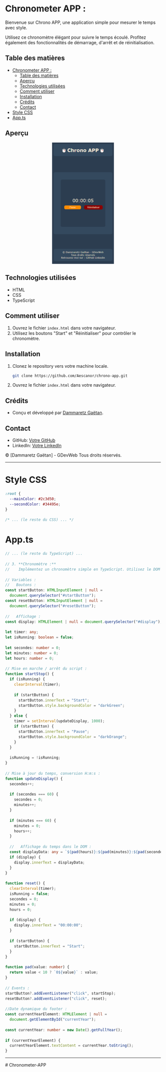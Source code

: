 # Chronometer APP :

<p>Bienvenue sur Chrono APP, une application simple pour mesurer le temps avec style.</p> 
<p>Utilisez ce chronomètre élégant pour suivre le temps écoulé. Profitez également des fonctionnalités de démarrage, d'arrêt et de réinitialisation.</p>

## Table des matières

- [Chronometer APP :](#chronometer-app-)
  - [Table des matières](#table-des-matières)
  - [Aperçu](#aperçu)
  - [Technologies utilisées](#technologies-utilisées)
  - [Comment utiliser](#comment-utiliser)
  - [Installation](#installation)
  - [Crédits](#crédits)
  - [Contact](#contact)
- [Style CSS](#style-css)
- [App.ts](#appts)

## Aperçu

<div align="center">
  <img src="screen.png" alt="screen de l'app" width="200px" height="auto">
</div>

## Technologies utilisées

- HTML
- CSS
- TypeScript

## Comment utiliser

1. Ouvrez le fichier `index.html` dans votre navigateur.
2. Utilisez les boutons "Start" et "Réinitialiser" pour contrôler le chronomètre.

## Installation

1. Clonez le repository vers votre machine locale.
   ```bash
   git clone https://github.com/Aescanor/chrono-app.git
   ```
2. Ouvrez le fichier `index.html` dans votre navigateur.

## Crédits

- Conçu et développé par [Dammaretz Gaëtan](https://github.com/Aescanor).

## Contact

- GitHub: [Votre GitHub](https://github.com/Aescanor)
- LinkedIn: [Votre LinkedIn](<(https://www.linkedin.com/in/ga%C3%ABtan-dammaretz/)>)

© [Dammaretz Gaëtan] - GDevWeb Tous droits réservés.

---

# Style CSS

```css
:root {
  --mainColor: #2c3d50;
  --secondColor: #34495e;
}

/* ... (le reste du CSS) ... */
```

# App.ts

```typescript
// ... (le reste du TypeScript) ...

// 3. **Chronomètre :**
//    Implémentez un chronomètre simple en TypeScript. Utilisez le DOM pour afficher le temps écoulé et ajoutez des boutons pour démarrer, arrêter et réinitialiser le chronomètre.

// Variables :
//   Boutons :
const startButton: HTMLInputElement | null =
  document.querySelector("#startButton");
const resetButton: HTMLInputElement | null =
  document.querySelector("#resetButton");

//   Affichage :
const display: HTMLElement | null = document.querySelector("#display");

let timer: any;
let isRunning: boolean = false;

let secondes: number = 0;
let minutes: number = 0;
let hours: number = 0;

// Mise en marche / arrêt du script :
function startStop() {
  if (isRunning) {
    clearInterval(timer);

    if (startButton) {
      startButton.innerText = "Start";
      startButton.style.backgroundColor = "darkGreen";
    }
  } else {
    timer = setInterval(updateDisplay, 1000);
    if (startButton) {
      startButton.innerText = "Pause";
      startButton.style.backgroundColor = "darkOrange";
    }
  }

  isRunning = !isRunning;
}

// Mise à jour du temps, conversion H:m:s :
function updateDisplay() {
  secondes++;

  if (secondes === 60) {
    secondes = 0;
    minutes++;
  }

  if (minutes === 60) {
    minutes = 0;
    hours++;
  }

  //   Affichage du temps dans le DOM :
  const displayData: any = `${pad(hours)}:${pad(minutes)}:${pad(secondes)}`;
  if (display) {
    display.innerText = displayData;
  }
}

function reset() {
  clearInterval(timer);
  isRunning = false;
  secondes = 0;
  minutes = 0;
  hours = 0;

  if (display) {
    display.innerText = "00:00:00";
  }

  if (startButton) {
    startButton.innerText = "Start";
  }
}

function pad(value: number) {
  return value < 10 ? `0${value}` : value;
}

// Events :
startButton?.addEventListener("click", startStop);
resetButton?.addEventListener("click", reset);

//Date dynamique du footer :
const currentYearElement: HTMLElement | null =
  document.getElementById("currentYear");

const currentYear: number = new Date().getFullYear();

if (currentYearElement) {
  currentYearElement.textContent = currentYear.toString();
}
```

---

#   C h r o n o m e t e r - A P P 
 
 
